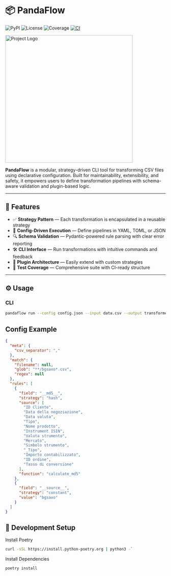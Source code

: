 # 📦 PandaFlow

![PyPI](https://img.shields.io/pypi/v/pandaflow) ![License](https://img.shields.io/pypi/l/license/pandaflow) ![Coverage](https://codecov.io/gh/user/repo/branch/main/graph/badge.svg) [![CI](https://github.com/giacomos85/pandaflow/actions/workflows/ci.yml/badge.svg)](https://github.com/giacomos85/pandaflow/actions/workflows/ci.yml)

<img src="https://github.com/giacomos85/pandaflow/blob/releases/1.0.0rc1/doc/source/_static/logo.png" alt="Project Logo" width="400">

**PandaFlow** is a modular, strategy-driven CLI tool for transforming CSV files using declarative configuration. Built for maintainability, extensibility, and safety, it empowers users to define transformation pipelines with schema-aware validation and plugin-based logic.

---

## 🚀 Features

- ✅ **Strategy Pattern** — Each transformation is encapsulated in a reusable strategy  
- 🧩 **Config-Driven Execution** — Define pipelines in YAML, TOML, or JSON  
- 🔍 **Schema Validation** — Pydantic-powered rule parsing with clear error reporting  
- 🛠 **CLI Interface** — Run transformations with intuitive commands and feedback  
- 🔌 **Plugin Architecture** — Easily extend with custom strategies  
- 🧪 **Test Coverage** — Comprehensive suite with CI-ready structure  

---

## ⚙️ Usage

### CLI

```bash
pandaflow run --config config.json --input data.csv --output transformed.csv
```

## Config Example

```json
{
  "meta": {
    "csv_separator": ","
  },
  "match": {
    "filename": null,
    "glob": "**/bgsaxo*.csv",
    "regex": null
  },
  "rules": [
    {
      "field": "__md5__",
      "strategy": "hash",
      "source": [
        "ID Cliente",
        "Data della negoziazione",
        "Data valuta",
        "Tipo",
        "Nome prodotto",
        "Instrument ISIN",
        "Valuta strumento",
        "Mercato",
        "Simbolo strumento",
        "_Tipo",
        "Importo contabilizzato",
        "ID ordine",
        "Tasso di conversione"
      ],
      "function": "calculate_md5"
    },
    {
      "field": "__source__",
      "strategy": "constant",
      "value": "bgsaxo"
    }
  ]
}
```

## 🧰 Development Setup

Install Poetry
```bash
curl -sSL https://install.python-poetry.org | python3 -`
```
Install Dependencies

```bash
poetry install
```